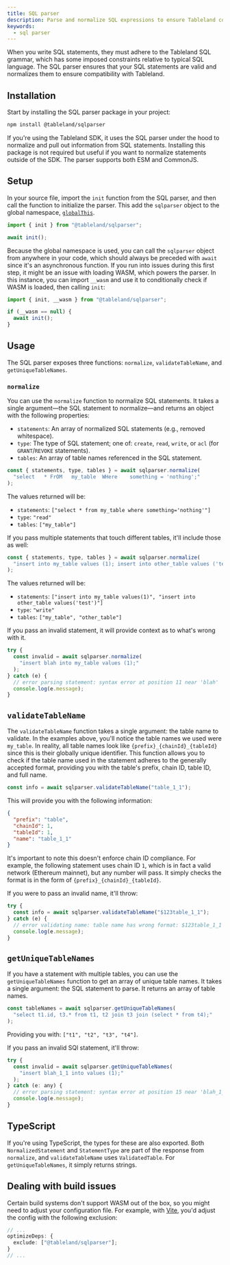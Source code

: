 ```yaml
---
title: SQL parser
description: Parse and normalize SQL expressions to ensure Tableland compatibility.
keywords:
  - sql parser
---
```


When you write SQL statements, they must adhere to the Tableland SQL grammar, which has some imposed constraints relative to typical SQL language. The SQL parser ensures that your SQL statements are valid and normalizes them to ensure compatibility with Tableland.

## Installation

Start by installing the SQL parser package in your project:

```bash npm2yarn
npm install @tableland/sqlparser
```

If you're using the Tableland SDK, it uses the SQL parser under the hood to normalize and pull out information from SQL statements. Installing this package is not required but useful if you want to normalize statements outside of the SDK. The parser supports both ESM and CommonJS.

## Setup

In your source file, import the `init` function from the SQL parser, and then call the function to initialize the parser. This add the `sqlparser` object to the global namespace, [`globalThis`](https://developer.mozilla.org/en-US/docs/Web/JavaScript/Reference/Global_Objects/globalThis).

```js
import { init } from "@tableland/sqlparser";

await init();
```

Because the global namespace is used, you can call the `sqlparser` object from anywhere in your code, which should always be preceded with `await` since it's an asynchronous function. If you run into issues during this first step, it might be an issue with loading WASM, which powers the parser. In this instance, you can import `__wasm` and use it to conditionally check if WASM is loaded, then calling `init`:

```js
import { init, __wasm } from "@tableland/sqlparser";

if (__wasm == null) {
  await init();
}
```

## Usage

The SQL parser exposes three functions: `normalize`, `validateTableName`, and `getUniqueTableNames`.

### `normalize`

You can use the `normalize` function to normalize SQL statements. It takes a single argument—the SQL statement to normalize—and returns an object with the following properties:

- `statements`: An array of normalized SQL statements (e.g., removed whitespace).
- `type`: The type of SQL statement; one of: `create`, `read`, `write`, or `acl` (for `GRANT`/`REVOKE` statements).
- `tables`: An array of table names referenced in the SQL statement.

```js
const { statements, type, tables } = await sqlparser.normalize(
  "select   * FrOM   my_table  WHere    something = 'nothing';"
);
```

The values returned will be:

- `statements`: `["select * from my_table where something='nothing'"]`
- `type`: `"read"`
- `tables`: `["my_table"]`

If you pass multiple statements that touch different tables, it'll include those as well:

```js
const { statements, type, tables } = await sqlparser.normalize(
  "insert into my_table values (1); insert into other_table values ('test');"
);
```

The values returned will be:

- `statements`: `["insert into my_table values(1)", "insert into other_table values('test')"]`
- `type`: `"write"`
- `tables`: `["my_table", "other_table"]`

If you pass an invalid statement, it will provide context as to what's wrong with it.

```js
try {
  const invalid = await sqlparser.normalize(
    "insert blah into my_table values (1);"
  );
} catch (e) {
  // error parsing statement: syntax error at position 11 near 'blah'
  console.log(e.message);
}
```

## `validateTableName`

The `validateTableName` function takes a single argument: the table name to validate. In the examples above, you'll notice the table names we used were `my_table`. In reality, all table names look like `{prefix}_{chainId}_{tableId}` since this is their globally unique identifier. This function allows you to check if the table name used in the statement adheres to the generally accepted format, providing you with the table's prefix, chain ID, table ID, and full name.

```js
const info = await sqlparser.validateTableName("table_1_1");
```

This will provide you with the following information:

```json
{
  "prefix": "table",
  "chainId": 1,
  "tableId": 1,
  "name": "table_1_1"
}
```

It's important to note this doesn't enforce chain ID compliance. For example, the following statement uses chain ID `1`, which is in fact a valid network (Ethereum mainnet), but any number will pass. It simply checks the format is in the form of `{prefix}_{chainId}_{tableId}`.

If you were to pass an invalid name, it'll throw:

```js
try {
  const info = await sqlparser.validateTableName("$123table_1_1");
} catch (e) {
  // error validating name: table name has wrong format: $123table_1_1
  console.log(e.message);
}
```

## `getUniqueTableNames`

If you have a statement with multiple tables, you can use the `getUniqueTableNames` function to get an array of unique table names. It takes a single argument: the SQL statement to parse. It returns an array of table names.

```js
const tableNames = await sqlparser.getUniqueTableNames(
  "select t1.id, t3.* from t1, t2 join t3 join (select * from t4);"
);
```

Providing you with: `["t1", "t2", "t3", "t4"]`.

If you pass an invalid SQl statement, it'll throw:

```js
try {
  const invalid = await sqlparser.getUniqueTableNames(
    "insert blah_1_1 into values (1);"
  );
} catch (e: any) {
  // error parsing statement: syntax error at position 15 near 'blah_1_1'
  console.log(e.message);
}
```

## TypeScript

If you're using TypeScript, the types for these are also exported. Both `NormalizedStatement` and `StatementType` are part of the response from `normalize`, and `validateTableName` uses `ValidatedTable`. For `getUniqueTableNames`, it simply returns strings.

## Dealing with build issues

Certain build systems don't support WASM out of the box, so you might need to adjust your configuration file. For example, with [Vite](https://vitejs.dev), you'd adjust the config with the following exclusion:

```ts title="vite.config.ts"
// ...
optimizeDeps: {
  exclude: ["@tableland/sqlparser"];
}
// ...
```
